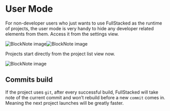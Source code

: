 # User Mode

For non-developer users who just wants to use FullStacked as the runtime of projects, the user mode is very handy to hide any developer related elements from them. Access it from the settings view.

![BlockNote image](https://img.fullstacked.org/IMG_0531.png)![BlockNote image](https://img.fullstacked.org/IMG_0534.png)

Projects start directly from the project list view now.

![BlockNote image](https://img.fullstacked.org/Screenshot-2025-02-23-at-10.21.17-AM.png)

## Commits build

If the project uses `git`, after every successful build, FullStacked will take note of the current commit and won’t rebuild before a new `commit` comes in. Meaning the next project launches will be greatly faster.
